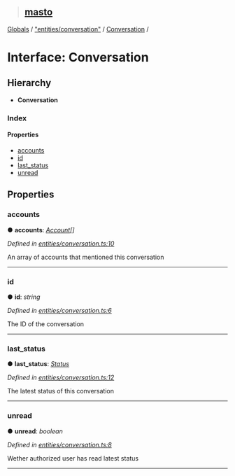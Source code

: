 > ## [masto](../README.md)

[Globals](../globals.md) / ["entities/conversation"](../modules/_entities_conversation_.md) / [Conversation](_entities_conversation_.conversation.md) /

# Interface: Conversation

## Hierarchy

* **Conversation**

### Index

#### Properties

* [accounts](_entities_conversation_.conversation.md#accounts)
* [id](_entities_conversation_.conversation.md#id)
* [last_status](_entities_conversation_.conversation.md#last_status)
* [unread](_entities_conversation_.conversation.md#unread)

## Properties

###  accounts

● **accounts**: *[Account](_entities_account_.account.md)[]*

*Defined in [entities/conversation.ts:10](https://github.com/neet/masto.js/blob/3506035/src/entities/conversation.ts#L10)*

An array of accounts that mentioned this conversation

___

###  id

● **id**: *string*

*Defined in [entities/conversation.ts:6](https://github.com/neet/masto.js/blob/3506035/src/entities/conversation.ts#L6)*

The ID of the conversation

___

###  last_status

● **last_status**: *[Status](_entities_status_.status.md)*

*Defined in [entities/conversation.ts:12](https://github.com/neet/masto.js/blob/3506035/src/entities/conversation.ts#L12)*

The latest status of this conversation

___

###  unread

● **unread**: *boolean*

*Defined in [entities/conversation.ts:8](https://github.com/neet/masto.js/blob/3506035/src/entities/conversation.ts#L8)*

Wether authorized user has read latest status

___